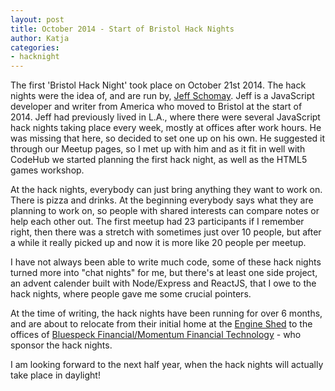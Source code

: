 ```yaml
---
layout: post
title: October 2014 - Start of Bristol Hack Nights
author: Katja 
categories:
- hacknight
---
```

The first 'Bristol Hack Night' took place on October 21st 2014. The hack nights were the idea of, and are run by, [Jeff Schomay](http://twitter.com/jschomay). Jeff is a JavaScript developer and writer from America who moved to Bristol at the start of 2014. Jeff had previously lived in L.A., where there were several JavaScript hack nights taking place every week, mostly at offices after work hours. He was missing that here, so decided to set one up on his own. He suggested it through our Meetup pages, so I met up with him and as it fit in well with CodeHub we started planning the first hack night, as well as the HTML5 games workshop.  

At the hack nights, everybody can just bring anything they want to work on. There is pizza and drinks. At the beginning everybody says what they are planning to work on, so people with shared interests can compare notes or help each other out. The first meetup had 23 participants if I remember right, then there was a stretch with sometimes just over 10 people, but after a while it really picked up and now it is more like 20 people per meetup. 

I have not always been able to write much code, some of these hack nights turned more into "chat nights" for me, but there\'s at least one side project, an advent calender built with Node/Express and ReactJS, that I owe to the hack nights, where people gave me some crucial pointers. 

At the time of writing, the hack nights have been running for over 6 months, and are about to relocate from their initial home at the [Engine Shed](http://www.engine-shed.co.uk/) to the offices of [Bluespeck Financial/Momentum Financial Technology](http://www.bluespeckfinancial.co.uk/) - who sponsor the hack nights.

I am looking forward to the next half year, when the hack nights will actually take place in daylight!







